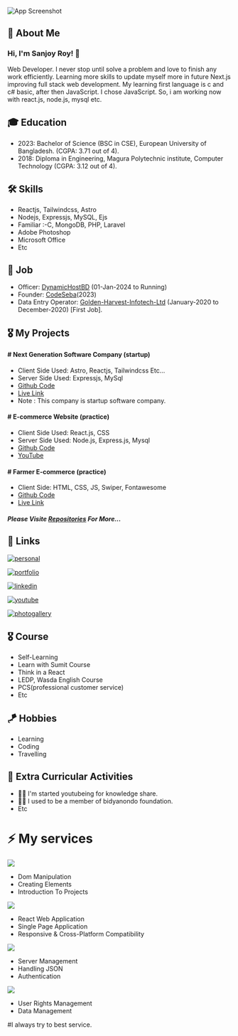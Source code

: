 ![App Screenshot](https://yt3.googleusercontent.com/E6TAcx374aEjbA0BkbmhtotJR8f0MbdhN8ugGxreeUBZyr-c2ktWX8zAsFIw-tyNIVEP66mhZA=w1138-fcrop64=1,00005a57ffffa5a8-k-c0xffffffff-no-nd-rj)


## 🚀 About Me
### Hi, I'm Sanjoy Roy! 👋
Web Developer. I never stop until solve a problem and love to finish any work efficiently. Learning more skills to update myself more in future Next.js improving full stack web development. My learning first language is c and c# basic, after then JavaScript. I chose JavaScript. So, i am working now with react.js, node.js, mysql etc.


## 🎓 Education
- 2023: Bachelor of Science (BSC in CSE), European University of Bangladesh. (CGPA: 3.71 out of 4).
- 2018: Diploma in Engineering, Magura Polytechnic institute, Computer Technology (CGPA: 3.12 out of 4).


## 🛠 Skills

- Reactjs, Tailwindcss, Astro
- Nodejs, Expressjs, MySQL, Ejs
- Familiar :-C, MongoDB, PHP, Laravel
- Adobe Photoshop
- Microsoft Office
- Etc


## 👑 Job
- Officer: [DynamicHostBD](https://dynamichostbd.com) (01-Jan-2024 to Running)
- Founder: [CodeSeba](https://codeseba.xyz)(2023)
- Data Entry Operator: [Golden-Harvest-Infotech-Ltd](https://www.goldenharvestbd.com) (January-2020 to December-2020) [First Job].



## 🎖️ My Projects

#### # Next Generation Software Company (startup)
- Client Side Used: Astro, Reactjs, Tailwindcss Etc... 
- Server Side Used: Expressjs, MySql
- [Github Code]()
- [Live Link](https://codeseba.xyz)
- Note : This company is startup software company.

#### # E-commerce Website (practice)
- Client Side Used: React.js, CSS
- Server Side Used: Node.js, Express.js, Mysql
- [Github Code](https://github.com/sanjoy-git/ecommerce-mern-project)
- [YouTube](https://youtu.be/2TlOB5gCXd4)

#### # Farmer E-commerce (practice)
- Client Side: HTML, CSS, JS, Swiper, Fontawesome
- [Github Code](https://github.com/sanjoy-git/farmer-ecommerce)
- [Live Link](https://sanjoy-git.github.io/farmer-ecommerce)

##### Please Visite [Repositories](https://github.com/sanjoy-git?tab=repositories) For More...


## 🔗 Links
[![personal](https://img.shields.io/badge/personal-3ECF8E?style=for-the-badge&logo=ko-fi&logoColor=white)](https://sanjoyroy.netlify.app)

[![portfolio](https://img.shields.io/badge/portfolio-003545?style=for-the-badge&logo=github&logoColor=white)](https://github.com/sanjoy-git)

[![linkedin](https://img.shields.io/badge/linkedin-0A66C2?style=for-the-badge&logo=linkedin&logoColor=white)](https://www.linkedin.com/in/sanjoy-in)

[![youtube](https://img.shields.io/badge/youtube-red?style=for-the-badge&logo=youtube&logoColor=white)](https://www.youtube.com/@sanjoy-roy)

[![photogallery](https://img.shields.io/badge/Photo_Gallery-yellow?style=for-the-badge&logo=google-photos&logoColor=white)](https://sites.google.com/view/sanjoy-roy)


## 🎖️ Course
- Self-Learning
- Learn with Sumit Course
- Think in a React
- LEDP, Wasda English Course
- PCS(professional customer service)
- Etc

## 🪁 Hobbies
- Learning
- Coding
- Travelling

  
## 📌 Extra Curricular Activities
- 👯‍♀️ I'm started youtubeing for knowledge share.
- 👯‍♀️ I used to be a member of bidyanondo foundation.
- Etc


# ⚡️ My services
![](https://skills.thijs.gg/icons?i=html,css,js&theme)
- Dom Manipulation
- Creating Elements
- Introduction To Projects

![](https://skills.thijs.gg/icons?i=react&theme)
- React Web Application
- Single Page Application
- Responsive & Cross-Platform Compatibility


![](https://skills.thijs.gg/icons?i=nodejs&theme)
- Server Management
- Handling JSON
- Authentication

![](https://skills.thijs.gg/icons?i=mongodb,mysql&theme)
- User Rights Management
- Data Management

#I always try to best service.


